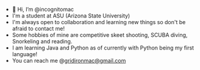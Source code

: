 - 👋 Hi, I’m @incognitomac
- I'm a student at ASU (Arizona State University)
- I'm always open to collaboration and learning new things so don't be afraid to contact me!
- Some hobbies of mine are competitive skeet shooting, SCUBA diving, Snorkeling and reading.
- I am learning Java and Python as of currently with Python being my first language!
- You can reach me @gridironmac@gmail.com

<!---
incognitomac/incognitomac is a ✨ special ✨ repository because its `README.md` (this file) appears on your GitHub profile.
You can click the Preview link to take a look at your changes.
--->
